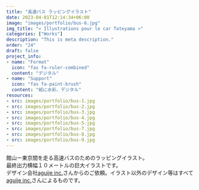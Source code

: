 ```yaml
---
title: "高速バス ラッピングイラスト"
date: 2023-04-01T12:14:34+06:00
image: "images/portfolio/bus-6.jpg"
img_title: "« Illustrations pour le car Tateyama »"
categories: ["Works"]
description: "This is meta description."
order: "24"
draft: false
project_info:
- name: "Format"
  icon: "fas fa-ruler-combined"
  content: "デジタル"
- name: "Support"
  icon: "fas fa-paint-brush"
  content: "紙に水彩、デジタル"
resources:
- src: images/portfolio/bus-1.jpg
- src: images/portfolio/bus-2.jpg
- src: images/portfolio/bus-3.jpg
- src: images/portfolio/bus-4.jpg
- src: images/portfolio/bus-5.jpg
- src: images/portfolio/bus-7.jpg
- src: images/portfolio/bus-8.jpg
- src: images/portfolio/bus-9.jpg
---
```

館山ー東京間を走る高速バスのためのラッピングイラスト。  
最終出力横幅１０メートルの巨大イラストです。  
 デザイン会社[aguije inc.](https://aguije.jp)さんからのご依頼。イラスト以外のデザイン等はすべて[aguije inc.](https://aguije.jp)さんによるものです。